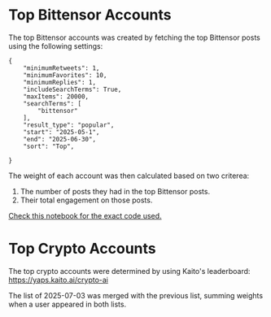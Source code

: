 # Top Bittensor Accounts

The top Bittensor accounts was created by fetching the top Bittensor posts using the following settings:
```
{
    "minimumRetweets": 1,
    "minimumFavorites": 10,
    "minimumReplies": 1,
    "includeSearchTerms": True,
    "maxItems": 20000,
    "searchTerms": [
        "bittensor"
    ],
    "result_type": "popular",
    "start": "2025-05-1",
    "end": "2025-06-30",
    "sort": "Top",

}
```

The weight of each account was then calculated based on two criterea:

1. The number of posts they had in the top Bittensor posts.
2. Their total engagement on those posts.

 [Check this notebook for the exact code used.](./verified_users/twitter/methodology/get_top_bittensor_accounts.ipynb)

# Top Crypto Accounts

The top crypto accounts were determined by using Kaito's leaderboard: https://yaps.kaito.ai/crypto-ai

The list of 2025-07-03 was merged with the previous list, summing weights when a user appeared in both lists.
